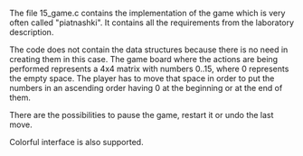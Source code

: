 The file 15_game.c contains the implementation of the game which is very often
called "piatnashki". It contains all the requirements from the laboratory description.

The code does not contain the data structures because there is no need in creating
them in this case. The game board where the actions are being performed represents
a 4x4 matrix with numbers 0..15, where 0 represents the empty space. The player
has to move that space in order to put the numbers in an ascending order having 0
at the beginning or at the end of them.

There are the possibilities to pause the game, restart it or undo the last move.

Colorful interface is also supported.
